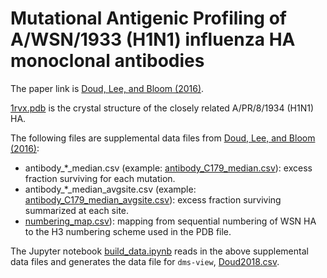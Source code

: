 # Mutational Antigenic Profiling of A/WSN/1933 (H1N1) influenza HA monoclonal antibodies

The paper link is [Doud, Lee, and Bloom (2016)](https://research.fhcrc.org/content/dam/stripe/bloom/labfiles/publications/Doud2018.pdf).

[1rvx.pdb](1rvx.pdb) is the crystal structure of the closely related A/PR/8/1934 (H1N1) HA.

The following files are supplemental data files from [Doud, Lee, and Bloom (2016)](https://www.nature.com/articles/s41467-018-03665-3#Sec20):

  - antibody_*_median.csv (example: [antibody_C179_median.csv](Supplemental_File_2_HApreferences.txt)): excess fraction surviving for each mutation.
  - antibody_*_median_avgsite.csv (example: [antibody_C179_median_avgsite.csv](antibody_C179_median_avgsite.csv)): excess fraction surviving summarized at each site.
  - [numbering_map.csv](numbering_map.csv)): mapping from sequential numbering of WSN HA to the H3 numbering scheme used in the PDB file.

The Jupyter notebook [build_data.ipynb](build_data.ipynb) reads in the above supplemental data files and generates the data file for `dms-view`, [Doud2018.csv](Doud2018.csv).
